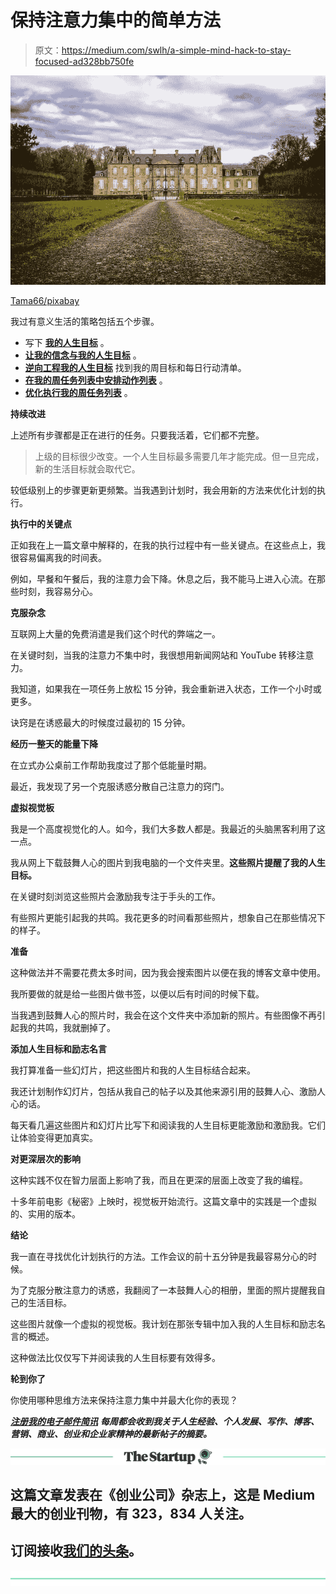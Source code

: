 # 保持注意力集中的简单方法

> 原文：<https://medium.com/swlh/a-simple-mind-hack-to-stay-focused-ad328bb750fe>

![](img/ff498e77fa14d9922d84777b28b73fb8.png)

[Tama66/pixabay](https://pixabay.com/en/castle-property-residence-villa-3259183/)

我过有意义生活的策略包括五个步骤。

*   写下 [**我的人生目标**](https://ideavisionaction.com/personal-development/write-your-own-obituary/) 。
*   [**让我的信念与我的人生目标**](https://ideavisionaction.com/personal-development/four-exercises-to-internalize-new-beliefs-that-serve-your-goals/) 。
*   [**逆向工程我的人生目标**](https://ideavisionaction.com/productivity/the-simple-formula-of-time-management/) 找到我的周目标和每日行动清单。
*   [**在我的周任务列表中安排动作列表**](https://ideavisionaction.com/productivity/what-gets-scheduled-gets-done/) 。
*   [**优化执行我的周任务列表**](https://ideavisionaction.com/personal-development/the-nuclear-weapon-of-personal-development-practices/) 。

**持续改进**

上述所有步骤都是正在进行的任务。只要我活着，它们都不完整。

> 上级的目标很少改变。一个人生目标最多需要几年才能完成。但一旦完成，新的生活目标就会取代它。

较低级别上的步骤更新更频繁。当我遇到计划时，我会用新的方法来优化计划的执行。

**执行中的关键点**

正如我在上一篇文章中解释的，在我的执行过程中有一些关键点。在这些点上，我很容易偏离我的时间表。

例如，早餐和午餐后，我的注意力会下降。休息之后，我不能马上进入心流。在那些时刻，我容易分心。

**克服杂念**

互联网上大量的免费消遣是我们这个时代的弊端之一。

在关键时刻，当我的注意力不集中时，我很想用新闻网站和 YouTube 转移注意力。

我知道，如果我在一项任务上放松 15 分钟，我会重新进入状态，工作一个小时或更多。

诀窍是在诱惑最大的时候度过最初的 15 分钟。

**经历一整天的能量下降**

在立式办公桌前工作帮助我度过了那个低能量时期。

最近，我发现了另一个克服诱惑分散自己注意力的窍门。

**虚拟视觉板**

我是一个高度视觉化的人。如今，我们大多数人都是。我最近的头脑黑客利用了这一点。

我从网上下载鼓舞人心的图片到我电脑的一个文件夹里。**这些照片提醒了我的人生目标。**

在关键时刻浏览这些照片会激励我专注于手头的工作。

有些照片更能引起我的共鸣。我花更多的时间看那些照片，想象自己在那些情况下的样子。

**准备**

这种做法并不需要花费太多时间，因为我会搜索图片以便在我的博客文章中使用。

我所要做的就是给一些图片做书签，以便以后有时间的时候下载。

当我遇到鼓舞人心的照片时，我会在这个文件夹中添加新的照片。有些图像不再引起我的共鸣，我就删掉了。

**添加人生目标和励志名言**

我打算准备一些幻灯片，把这些图片和我的人生目标结合起来。

我还计划制作幻灯片，包括从我自己的帖子以及其他来源引用的鼓舞人心、激励人心的话。

每天看几遍这些图片和幻灯片比写下和阅读我的人生目标更能激励和激励我。它们让体验变得更加真实。

**对更深层次的影响**

这种实践不仅在智力层面上影响了我，而且在更深的层面上改变了我的编程。

十多年前电影《秘密》上映时，视觉板开始流行。这篇文章中的实践是一个虚拟的、实用的版本。

**结论**

我一直在寻找优化计划执行的方法。工作会议的前十五分钟是我最容易分心的时候。

为了克服分散注意力的诱惑，我翻阅了一本鼓舞人心的相册，里面的照片提醒我自己的生活目标。

这些图片就像一个虚拟的视觉板。我计划在那张专辑中加入我的人生目标和励志名言的概述。

这种做法比仅仅写下并阅读我的人生目标要有效得多。

**轮到你了**

你使用哪种思维方法来保持注意力集中并最大化你的表现？

[***注册我的电子邮件简讯***](https://ideavisionaction.com/email-newsletter/) ***每周都会收到我关于人生经验、个人发展、写作、博客、营销、商业、创业和企业家精神的最新帖子的摘要。***

[![](img/308a8d84fb9b2fab43d66c117fcc4bb4.png)](https://medium.com/swlh)

## 这篇文章发表在《创业公司》杂志上，这是 Medium 最大的创业刊物，有 323，834 人关注。

## 订阅接收[我们的头条](http://growthsupply.com/the-startup-newsletter/)。

[![](img/b0164736ea17a63403e660de5dedf91a.png)](https://medium.com/swlh)
